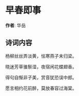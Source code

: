 # 早春即事

**作者**: 华岳

## 诗词内容

杨柳丝丝弄淡黄，怯寒燕子未归梁。

晓迷芳草骓鬃湿，夜宿闲花蝶翅香。

得句自惭非子美，赏音犹恐误中郎。

愿言相约花前醉，莫放春容过海棠。

